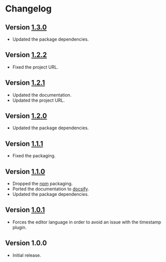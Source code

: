 # Changelog

## Version [1.3.0](https://bitbucket.org/mc2it/rich-text-editor/branches/compare/v1.3.0..v1.2.2)
- Updated the package dependencies.

## Version [1.2.2](https://bitbucket.org/mc2it/rich-text-editor/branches/compare/v1.2.2..v1.2.1)
- Fixed the project URL.

## Version [1.2.1](https://bitbucket.org/mc2it/rich-text-editor/branches/compare/v1.2.1..v1.2.0)
- Updated the documentation.
- Updated the project URL.

## Version [1.2.0](https://bitbucket.org/mc2it/rich-text-editor/branches/compare/v1.2.0..v1.1.1)
- Updated the package dependencies.

## Version [1.1.1](https://bitbucket.org/mc2it/rich-text-editor/branches/compare/v1.1.1..v1.1.0)
- Fixed the packaging.

## Version [1.1.0](https://bitbucket.org/mc2it/rich-text-editor/branches/compare/v1.1.0..v1.0.1)
- Dropped the [npm](https://www.npmjs.com) packaging.
- Ported the documentation to [docsify](https://docsify.js.org).
- Updated the package dependencies.

## Version [1.0.1](https://bitbucket.org/mc2it/rich-text-editor/branches/compare/v1.0.1..v1.0.0)
- Forces the editor language in order to avoid an issue with the timestamp plugin.

## Version 1.0.0
- Initial release.

